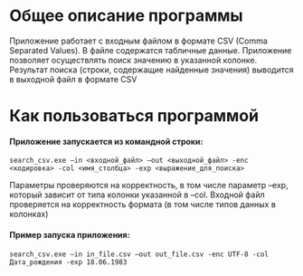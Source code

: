 # Общее описание программы
Приложение работает с входным файлом в формате CSV (Comma Separated Values). В
файле содержатся табличные данные. Приложение позволяет осуществлять поиск
значению в указанной колонке. Результат поиска (строки, содержащие найденные
значения) выводится в выходной файл в формате CSV
# Как пользоваться программой

#### Приложение запускается из командной строки:
    search_csv.exe –in <входной_файл> –out <выходной_файл> -enc <кодировка> -col <имя_столбца> -exp <выражение_для_поиска>
Параметры проверяются на корректность, в том числе параметр –exp, который зависит от типа колонки указанной в –col.
Входной файл проверяется на корректность формата (в том числе типов данных в колонках)

#### Пример запуска приложения:
    search_csv.exe –in in_file.csv –out out_file.csv -enc UTF-8 -col Дата_рождения -exp 18.06.1983
